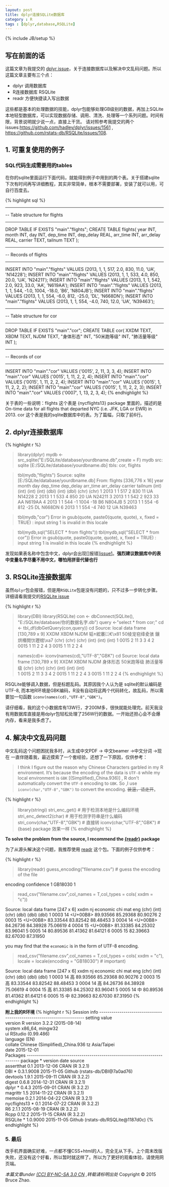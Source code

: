 ```yaml
---
layout: post
title: dplyr连接SQLite数据库
category : R
tags : [dplyr,database,RSQLite]
---
```

{% include JB/setup %}

## 写在前面的话
这篇文章为我提交的 [dplyr issue][issue1]，关于连接数据库以及解决中文乱码问题。所以这篇文章主要有三个点：

* dplyr 调用数据库
* R连接数据库 RSQLite
* readr 方便快捷读入写出数据

这些都是基本的处理数据的技能，dplyr包能够处理GB级别的数据，再加上SQLite本地轻型数据库，可以实现数据存储、调用、清洗、处理等一个系列问题。时间有限，背景说明就少说一点，直接上干货。
请对照参考我提交的两个issues:<https://github.com/hadley/dplyr/issues/1561> , <https://github.com/rstats-db/RSQLite/issues/108>.


## 1. 可重复使用的例子

### SQL代码生成需要用的tables

在你的sqlite里面运行下面代码，就能得到例子中用到的两个表。关于搭建sqlite下次有时间再写详细教程，其实非常简单，根本不需要部署，安装了就可以用，可自行百度去。

{% highlight sql %}
-- ----------------------------
-- Table structure for flights
-- ----------------------------
DROP TABLE IF EXISTS "main"."flights";
CREATE TABLE flights(
  year INT,
  month INT,
  day INT,
  dep_time INT,
  dep_delay REAL,
  arr_time INT,
  arr_delay REAL,
  carrier TEXT,
  tailnum TEXT
);

-- ----------------------------
-- Records of flights
-- ----------------------------
INSERT INTO "main"."flights" VALUES (2013, 1, 1, 517, 2.0, 830, 11.0, 'UA', 'N14228');
INSERT INTO "main"."flights" VALUES (2013, 1, 1, 533, 4.0, 850, 20.0, 'UA', 'N24211');
INSERT INTO "main"."flights" VALUES (2013, 1, 1, 542, 2.0, 923, 33.0, 'AA', 'N619AA');
INSERT INTO "main"."flights" VALUES (2013, 1, 1, 544, -1.0, 1004, -18.0, 'B6', 'N804JB');
INSERT INTO "main"."flights" VALUES (2013, 1, 1, 554, -6.0, 812, -25.0, 'DL', 'N668DN');
INSERT INTO "main"."flights" VALUES (2013, 1, 1, 554, -4.0, 740, 12.0, 'UA', 'N39463');

-- ----------------------------
-- Table structure for cor
-- ----------------------------
DROP TABLE IF EXISTS "main"."cor";
CREATE TABLE cor(
  XXDM TEXT,
  XBDM TEXT,
  NJDM TEXT,
  "身体形态" INT,
  "50米跑等级" INT,
  "肺活量等级" INT
);

-- ----------------------------
-- Records of cor
-- ----------------------------
INSERT INTO "main"."cor" VALUES ('0015', 2, 11, 3, 3, 4);
INSERT INTO "main"."cor" VALUES ('0015', 1, 11, 2, 2, 4);
INSERT INTO "main"."cor" VALUES ('0015', 1, 11, 2, 2, 4);
INSERT INTO "main"."cor" VALUES ('0015', 1, 11, 2, 2, 2);
INSERT INTO "main"."cor" VALUES ('0015', 1, 11, 2, 2, 3);
INSERT INTO "main"."cor" VALUES ('0007', 1, 13, 2, 3, 4);
{% endhighlight %}

关于表的一些说明：flights 这个表是 {nycflights13}  package 里面的，描述的是 On-time data for all flights that departed NYC (i.e. JFK, LGA or EWR) in 2013.
cor 这个表是我的sqlite数据库中的表。为了篇幅，只取了前6行。

## 2. dplyr连接数据库

{% highlight r %}
>library(dplyr)
>mydb <- src_sqlite("E:/SQLite/database/yourdbname.db",create = F)
>mydb
src:  sqlite  [E:/SQLite/database/yourdbname.db]
tbls: cor, flights

>tbl(mydb,"flights")
Source: sqlite  [E:/SQLite/database/yourdbname.db]
From: flights [336,776 x 16]
    year month   day dep_time dep_delay arr_time arr_delay carrier tailnum
   (int) (int) (int)    (int)     (dbl)    (int)     (dbl)   (chr)   (chr)
1   2013     1     1      517         2      830        11      UA  N14228
2   2013     1     1      533         4      850        20      UA  N24211
3   2013     1     1      542         2      923        33      AA  N619AA
4   2013     1     1      544        -1     1004       -18      B6  N804JB
5   2013     1     1      554        -6      812       -25      DL  N668DN
6   2013     1     1      554        -4      740        12      UA  N39463

>tbl(mydb,"cor")
Error in gsub(quote, paste0(quote, quote), x, fixed = TRUE) : 
  input string 1 is invalid in this locale

>tbl(mydb,sql("SELECT * from flights"))
>tbl(mydb,sql("SELECT * from cor"))
Error in gsub(quote, paste0(quote, quote), x, fixed = TRUE) : 
  input string 1 is invalid in this locale
{% endhighlight %}

发现如果表名称中包含中文，dplyr会出现[]报错][issue1]。**强烈建议数据库中的表中变量名字尽量不用中文，哪怕用拼音代替也行**

## 3. RSQLite连接数据库

虽然`dplyr`包会报错，但是用`RSQLite`包是没有问题的，只不过多一步转化步骤。详细请看我提交的[RSQLite issue][issue2]

{% highlight r %}
>library(DBI)
>library(RSQLite)
>con <- dbConnect(SQLite(), "E:/SQLite/database/你的数据名字.db")
>query <-"select * from cor;"
>cd <- tbl_df(dbGetQuery(con,query)) 
>cd
Source: local data frame [130,789 x 9]
    XXDM  XBDM  NJDM 韬綋褰㈡€\x81 50绫宠窇绛夌骇 鑲烘椿閲忕瓑绾\xa7
   (chr) (chr) (chr)          (int)          (int)              (int)
1   0015     2    11              3              3                  4
2   0015     1    11              2              2                  4
3   0015     1    11              2              2                  4

> names(cd)<- iconv(names(cd),"UTF-8","GBK")
>cd
Source: local data frame [130,789 x 9]
    XXDM  XBDM  NJDM 身体形态 50米跑等级 肺活量等级 
   (chr) (chr) (chr)    (int)      (int)      (int)        
1   0015     2    11        3          3          4 
2   0015     1    11        2          2          4 
3   0015     1    11        2          2          4 
{% endhighlight %}

RSQLite能够调入数据，但是标题乱码。其原因我个人认为是 sqlite的默认编码是 UTF-8, 而本地R环境是GBK编码，R没有自动将这两个代码转化，故乱码，所以需要加一句函数 `iconv(names(cd),"UTF-8","GBK")`。

请仔细看，我的这个小数据库有13W行，才200M多，很快就能处理完。前天我没有用数据库直接是用dplyr包轻松处理了256W行的数据。一开始还担心会不会爆内存，看来是我多虑了。

## 4. 解决中文乱码问题

中文乱码这个问题困扰我多时，从生成中文PDF -> 中文beamer ->中文分词 ->现在 一直伴随着我，最近摸索了一个套经验，还想了一下原因，仅供参考：

> I think I figure out the reason why Chinese Characters garbled in my R environment. It‘s because the encoding of the data is `UTF-8` while my local environment is `GBK` [(Simplified)_China.936)] , R don't automatically convert the `UTF-8` encoding to `GBK`.  So ,I use `iconv(char,"UTF-8","GBK")` to convert the encoding. ~~装逼，请走开~~。

{% highlight r %}
>library(stringi)
>stri_enc_get()  # 用于检测本地是什么编码环境
>stri_enc_detect2(char) # 用于检测字符串是什么编码
>stri_conv(char,"UTF-8","GBK") # 直接转
>iconv(char,"UTF-8","GBK") # {base} package 效果一样
{% endhighlight %}

**To solve the problem from the source, I recommend the [{readr}][3] package**

为了从源头解决这个问题，我推荐使用 [readr][3] 这个包。下面的例子仅供参考：

{% highlight r %}
>library(readr)
>guess_encoding("filename.csv")  # guess the encoding of the file

  encoding confidence
1  GB18030          1

>read_csv("filename.csv",col_names = T,col_types = cols(
xxdm = "c"))

Source: local data frame [247 x 6]
    xxdm    nj     economic      chi      mat      eng
   (chr) (int)        (chr)    (dbl)    (dbl)    (dbl)
1   0003    14 <U+00B8><df> 89.93566 85.29368 80.90276
2   0003    15 <U+00B8><df> 83.33544 83.82542 88.48453
3   0004    14 <U+00B8><df> 84.26736 84.38928 75.06619
4   0004    15 <U+00B8><df> 81.33385 84.25302 83.96041
5   0005    14     <d6><d0> 80.89536 81.41362 81.64121
6   0005    15     <d6><d0> 82.39663 82.67030 87.31950

you may find that the `economic` is in the form of UTF-8 encoding.

>read_csv("filename.csv",col_names = T,col_types = cols(
  xxdm = "c"),
  locale = locale(encoding = "GB18030")  # important)

Source: local data frame [247 x 6]
    xxdm    nj economic      chi      mat      eng
   (chr) (int)    (chr)    (dbl)    (dbl)    (dbl)
1   0003    14       高 89.93566 85.29368 80.90276
2   0003    15       高 83.33544 83.82542 88.48453
3   0004    14       高 84.26736 84.38928 75.06619
4   0004    15       高 81.33385 84.25302 83.96041
5   0005    14       中 80.89536 81.41362 81.64121
6   0005    15       中 82.39663 82.67030 87.31950
{% endhighlight %}

**附上我的R环境**
{% highlight r %}
Session info ----------------------------------------------------------------------
 setting  value                         
 version  R version 3.2.2 (2015-08-14)  
 system   x86_64, mingw32               
 ui       RStudio (0.99.486)            
 language (EN)                          
 collate  Chinese (Simplified)_China.936
 tz       Asia/Taipei                   
 date     2015-12-01                    
Packages --------------------------------------------------------------------------
 package      * version    date       source                            
 assertthat     0.1        2013-12-06 CRAN (R 3.2.1)                    
 DBI          * 0.3.1.9008 2015-11-05 Github (rstats-db/DBI@7a0ad76)    
 devtools       1.9.1      2015-09-11 CRAN (R 3.2.2)                    
 digest         0.6.8      2014-12-31 CRAN (R 3.2.1)                    
 dplyr        * 0.4.3      2015-09-01 CRAN (R 3.2.2)                    
 magrittr       1.5        2014-11-22 CRAN (R 3.2.1)                    
 memoise        0.2.1      2014-04-22 CRAN (R 3.2.1)                    
 nycflights13 * 0.1        2014-07-22 CRAN (R 3.2.2)                    
 R6             2.1.1      2015-08-19 CRAN (R 3.2.2)                    
 Rcpp           0.12.2     2015-11-15 CRAN (R 3.2.2)                    
 RSQLite      * 1.0.9000   2015-11-05 Github (rstats-db/RSQLite@1187d0c) 
{% endhighlight %}

### 5. 最后 
改手机界面确实好难，一点都不懂CSS+html的人，完全无从下手。上个周末改版失败，还没有这个好看，所以暂时就这样了。所以为了更好的观看体验，请使用网页端。

[issue1]: https://github.com/hadley/dplyr/issues/1561
[issue2]: https://github.com/rstats-db/RSQLite/issues/108
[3]: https://github.com/hadley/readr

*本篇文章under [(CC) BY-NC-SA 3.0 CN](http://creativecommons.org/licenses/by-nc-sa/3.0/cn/) ,转载请标明出处* Copyright &copy; 2015 Bruce Zhao.
